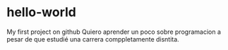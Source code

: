 # hello-world
My first project on github
Quiero aprender un poco sobre programacion a pesar de que estudié una carrera comppletamente disntita.
